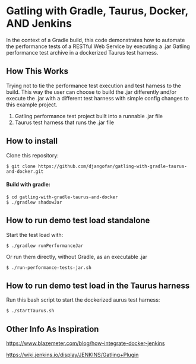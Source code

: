 # Gatling with Gradle, Taurus, Docker, AND Jenkins

In the context of a Gradle build, this code demonstrates how to automate the performance tests of a RESTful Web Service by executing a .jar Gatling performance test archive in a dockerized Taurus test harness.

## How This Works

Trying not to tie the performance test execution and test harness to the build.  This way the user can choose to build the .jar differently and/or execute the .jar with a different test harness with simple config changes to this example project.

1. Gatling performance test project built into a runnable .jar file
2. Taurus test harness that runs the .jar file

## How to install 

Clone this repository:

```
$ git clone https://github.com/djangofan/gatling-with-gradle-taurus-and-docker.git
```

#### Build with **gradle**:

```
$ cd gatling-with-gradle-taurus-and-docker
$ ./gradlew shadowJar
```

##  How to run demo test load standalone

Start the test load with:
```
$ ./gradlew runPerformanceJar
```

Or run them directly, without Gradle, as an executable .jar

```
$ ./run-performance-tests-jar.sh
```

##  How to run demo test load in the Taurus harness

Run this bash script to start the dockerized aurus test harness:
```
$ ./startTaurus.sh
```

## Other Info As Inspiration

https://www.blazemeter.com/blog/how-integrate-docker-jenkins

https://wiki.jenkins.io/display/JENKINS/Gatling+Plugin



